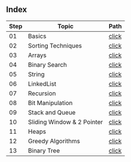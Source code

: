 ## Index

Step | Topic | Path
---|---|---
01 | Basics | [click](./basics/README.md) 
02 | Sorting Techniques | [click](./SortingTechniques/README.md)
03 | Arrays | [click](./Arrays/README.md)
04 | Binary Search | [click](./BinarySearch/README.md)
05 | String | [click](./String/README.md)
06 | LinkedList | [click](./LinkedList/README.md)
07 | Recursion | [click](./Recursion/README.md)
08 | Bit Manipulation | [click](./BitManipulation/README.md)
09 | Stack and Queue | [click](./StackAndQueue/README.md)
10 | Sliding Window & 2 Pointer | [click](./SlidingWindowAnd2Pointer/README.md)
11 | Heaps | [click](./Heaps/README.md)
12 | Greedy Algorithms | [click](./GreedyAlgorithm/README.md)
13 | Binary Tree | [click](./BinaryTree/README.md)